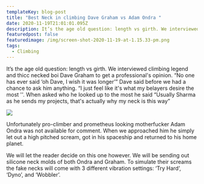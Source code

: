 ```yaml
---
templateKey: blog-post
title: "Best Neck in climbing Dave Graham vs Adam Ondra "
date: 2020-11-19T21:01:01.095Z
description: It’s the age old question: length vs girth. We interviewed climbing legend and thicc necked boi Dave Graham to get a professional's opinion.
featuredpost: false
featuredimage: /img/screen-shot-2020-11-19-at-1.15.33-pm.png
tags:
  - Climbing
---
```

It’s the age old question: length vs girth. We interviewed climbing legend and thicc necked boi Dave Graham to get a professional's opinion. “No one has ever said ‘oh Dave, I wish it was longer’” Dave said before we had a chance to ask him anything. “I just feel like it's what my belayers desire the most ''. When asked who he looked up to the most he said “Usually Sharma as he sends my projects, that's actually why my neck is this way”

![](/img/screen-shot-2020-11-19-at-1.15.33-pm.png)

Unfortunately pro-climber and prometheus looking motherfucker Adam Ondra was not available for comment. When we approached him he simply let out a high pitched scream, got in his spaceship and returned to his home planet.



We will let the reader decide on this one however. We will be sending out silicone neck molds of both Ondra and Graham. To simulate their screams the fake necks will come with 3 different vibration settings: ‘Try Hard’, ‘Dyno’, and ‘Wobbler’.
